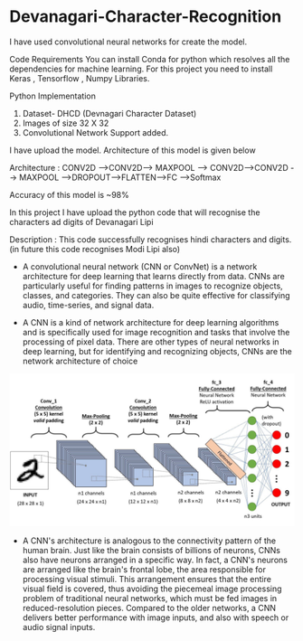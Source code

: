 # Devanagari-Character-Recognition
I have used convolutional neural networks  for create the model. 

Code Requirements
You can install Conda for python which resolves all the dependencies for machine learning.
For this project you need to install Keras , Tensorflow , Numpy Libraries. 

Python Implementation
1. Dataset- DHCD (Devnagari Character Dataset)
2. Images of size 32 X 32
3. Convolutional Network Support added.

I have upload the model. Architecture of this model is given below  

Architecture :   CONV2D -->CONV2D--> MAXPOOL --> CONV2D-->CONV2D --> MAXPOOL -->DROPOUT-->FLATTEN-->FC -->Softmax  

Accuracy of this model is ~98%  

In this project I have upload the python code that will recognise the characters ad digits of Devanagari Lipi   

Description : This code successfully recognises hindi characters and digits. (in future this code recognises Modi Lipi also)

- A convolutional neural network (CNN or ConvNet) is a network architecture for deep learning that learns directly from data. CNNs are particularly useful for finding patterns in images to recognize objects, classes, and categories. They can also be quite effective for classifying audio, time-series, and signal data.

- A CNN is a kind of network architecture for deep learning algorithms and is specifically used for image recognition and tasks that involve the processing of pixel data. There are other types of neural networks in deep learning, but for identifying and recognizing objects, CNNs are the network architecture of choice


<img src="90650dnn2.jpeg">

- A CNN's architecture is analogous to the connectivity pattern of the human brain. Just like the brain consists of billions of neurons, CNNs also have neurons arranged in a specific way. In fact, a CNN's neurons are arranged like the brain's frontal lobe, the area responsible for processing visual stimuli. This arrangement ensures that the entire visual field is covered, thus avoiding the piecemeal image processing problem of traditional neural networks, which must be fed images in reduced-resolution pieces. Compared to the older networks, a CNN delivers better performance with image inputs, and also with speech or audio signal inputs.
